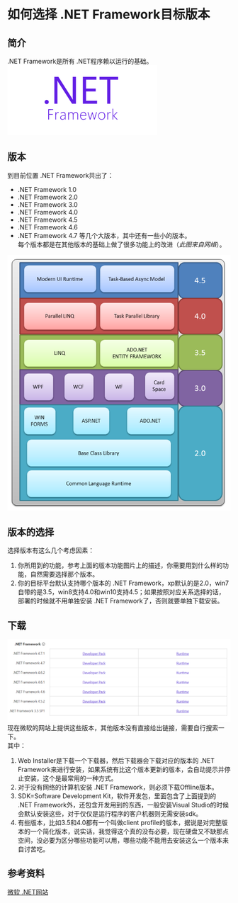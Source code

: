 # 如何选择 .NET Framework目标版本
## 简介
.NET Framework是所有 .NET程序赖以运行的基础。  
![.NET Framework](../Images/net-framework.png)
## 版本
到目前位置 .NET Framework共出了：  
*  .NET Framework 1.0
*  .NET Framework 2.0
*  .NET Framework 3.0
*  .NET Framework 4.0
*  .NET Framework 4.5
*  .NET Framework 4.6
*  .NET Framework 4.7
等几个大版本，其中还有一些小的版本。  
每个版本都是在其他版本的基础上做了很多功能上的改进（*此图来自网络*）。  

![版本功能](../Images/net-framework-version.png)
## 版本的选择
选择版本有这么几个考虑因素：  
1. 你所用到的功能，参考上面的版本功能图片上的描述，你需要用到什么样的功能，自然需要选择那个版本。
2. 你的目标平台默认支持哪个版本的 .NET Framework，xp默认的是2.0，win7自带的是3.5，win8支持4.0和win10支持4.5；如果按照对应关系选择的话，部署的时候就不用单独安装 .NET Framework了，否则就要单独下载安装。
## 下载
![下载位置](../Images/net-framework-download.png)
现在微软的网站上提供这些版本，其他版本没有直接给出链接，需要自行搜索一下。  
其中：  
1. Web Installer是下载一个下载器，然后下载器会下载对应的版本的 .NET Framework来进行安装，如果系统有比这个版本更新的版本，会自动提示并停止安装，这个是最常用的一种方式。  
2. 对于没有网络的计算机安装 .NET Framework，则必须下载Offline版本。
3. SDK=Software Development Kit，软件开发包，里面包含了上面提到的 .NET Framework外，还包含开发用到的东西，一般安装Visual Studio的时候会默认安装这些，对于仅仅是运行程序的客户机器则无需安装sdk。
4. 有些版本，比如3.5和4.0都有一个叫做client profile的版本，据说是对完整版本的一个简化版本，说实话，我觉得这个真的没有必要，现在硬盘又不缺那点空间，没必要为区分哪些功能可以用，哪些功能不能用去安装这么一个版本来自讨苦吃。

## 参考资料
[微软 .NET网站](https://www.microsoft.com/net)
